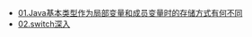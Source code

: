- [01.Java基本类型作为局部变量和成员变量时的存储方式有何不同](https://www.jianshu.com/p/4103870f605c)
- [02.switch深入](https://www.jianshu.com/p/4103870f605c)

